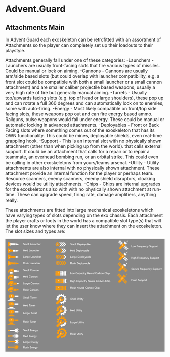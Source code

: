 # Advent.Guard

## Attachments Main

In Advent Guard each exoskeleton can be retrofitted with an assortment of Attachments so the player can completely set up their loadouts to their playstyle. 

Attachments generally fall under one of these categories:
-Launchers - Launchers are usually front-facing slots that fire various types of missiles. Could be manual or lock on aiming.
-Cannons - Cannons are usually arm/side based slots (but could overlap with launcher compatibility, e.g. a front slot could be compatible with both a small launcher or a small cannon attachment) and are smaller caliber projectile based weapons, usually a very high rate of fire but generally manual aiming.
-Turrets - Usually top/upwards facing slots (e.g. top of head or large shoulders), these pop up and can rotate a full 360 degrees and can automatically lock on to enemies, some with auto-firing.
-Energy - Most likely compatible on front/top side facing slots, these weapons pop out and can fire energy based ammo. Railguns, pulse weapons would fall under energy. These could be manual or automatic locking in advanced attachments.
-Deployables - Front or Back Facing slots where something comes out of the exoskeleton that has its OWN functionality. This could be mines, deployable shields, even real-time grappling hook.
-Support - This is an internal slot with no physically shown attachment (other than when picking up from the world). that calls external support. It could be an attachment that calls for a repair or to repair a teammate, an overhead bombing run, or an orbital strike. This could even be calling in other exoskeletons from yours/teams arsenal.
-Utility - Utility attachments are also internal with no physically shown attachment. These attachment provide an internal function for the player or perhaps team. Resource scanners, enemy scanners, enemy shield disruptors, cloaking devices would be utility attachments.
-Chips - Chips are internal upgrades for the exoskeletons also with with no physically shown attachment at run-time. These can upgrade speed, firing rate, damage amplifiers, anything really.

These attachments are fitted into large mechanical exoskeletons which have varying types of slots depending on the exo chassis. Each attachment the player crafts or loots in the world has a compatible slot type(s) that will let the user know where they can insert the attachment on the exoskeleton. The slot sizes and types are:

![Slot Size Chart](../Media/Images/SlotSizeChart.png)

